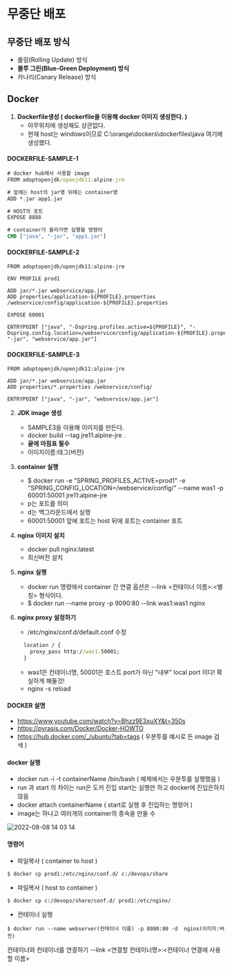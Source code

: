 # 무중단 배포

## 무중단 배포 방식 ##
- 롤링(Rolling Update) 방식
- **블루 그린(Blue-Green Deployment) 방식**
- 카나리(Canary Release) 방식

## Docker ##
1. **Dockerfile생성 ( dockerfile을 이용해 docker 이미지 생성한다. )**
    - 아무위치에 생성해도 상관없다.
    - 현재 host는 windows이므로 C:\orange\dockers\dockerfiles\java 여기에 생성했다.

#### DOCKERFILE-SAMPLE-1 ####
````cmd
# docker hub에서 사용할 image
FROM adoptopenjdk/openjdk11:alpine-jre

# 앞에는 host의 jar명 뒤에는 container명
ADD *.jar app1.jar

# HOST의 포트
EXPOSE 8888

# container가 올라가면 실행될 명령어
CMD ["java", "-jar", "app1.jar"]
````

#### DOCKERFILE-SAMPLE-2 ####
````
FROM adoptopenjdk/openjdk11:alpine-jre

ENV PROFILE prod1

ADD jar/*.jar webservice/app.jar
ADD properties/application-${PROFILE}.properties /webservice/config/application-${PROFILE}.properties

EXPOSE 60001

ENTRYPOINT ["java", "-Dspring.profiles.active=${PROFILE}", "-Dspring.config.location=/webservice/config/application-${PROFILE}.properties", "-jar", "webservice/app.jar"]
````

#### DOCKERFILE-SAMPLE-3 ####
````
FROM adoptopenjdk/openjdk11:alpine-jre

ADD jar/*.jar webservice/app.jar
ADD properties/*.properties /webservice/config/

ENTRYPOINT ["java", "-jar", "webservice/app.jar"]
````

2. **JDK image 생성**
    - SAMPLE3을 이용해 이미지를 만든다.
    - docker build --tag jre11:alpine-jre .
    - **끝에 마침표 필수**
    - 이미지이름:태그(버전)

3. **container 실행**
    - $ docker run -e "SPRING_PROFILES_ACTIVE=prod1" -e "SPRING_CONFIG_LOCATION=/webservice/config/" --name was1 -p 60001:50001 jre11:alpine-jre
    - p는 포트를 의미
    - d는 백그라운드에서 실행
    - 60001:50001 앞에 포트는 host 뒤에 포트는 container 포트
        
4. **nginx 이미지 설치**
    - docker pull nginx:latest
    - 최신버전 설치

5. **nginx 실행**
    - docker run 명령에서 container 간 연결 옵션은 --link <컨테이너 이름>:<별칭> 형식이다.
    - $ docker run --name proxy -p 9090:80 --link was1:was1 nginx

6. **nginx proxy 설정하기**
    - /etc/nginx/conf.d/default.conf 수정
    ````cmd
      location / {
        proxy_pass http://was1:50001; 
      }
    ````
    - was1은 컨테이너명, 50001은 호스트 port가 아닌 "내부" local port 이다! 확실하게 해둘것!
    - nginx -s reload
      
#### DOCKER 설명 ####
- https://www.youtube.com/watch?v=Bhzz9E3xuXY&t=350s
- https://pyrasis.com/Docker/Docker-HOWTO
- https://hub.docker.com/_/ubuntu?tab=tags ( 우분투를 예시로 든 image 검색 )

#### docker 실행 ####
- docker run -i -t containerName /bin/bash ( 예제에서는 우분투를 실행했음 )
- run 과 start 의 차이는 run은 도커 진입 start는 실행만 하고 docker에 진입은하지 않음
- docker attach containerName ( start로 실행 후 진입하는 명령어 )
- image는 하나고 여러개의 container의 종속을 만들 수 

![2022-08-08 14 03 14](https://user-images.githubusercontent.com/24876345/183343019-30da31a2-073d-4e69-a57b-69ed579d1134.png)

#### 명령어 ####

- 파일복사 ( container to host )
````
$ docker cp prod1:/etc/nginx/conf.d/ c:/devops/share
````

- 파일복사 ( host to container )
````
$ docker cp c:/devops/share/conf.d/ prod1:/etc/nginx/
````

- 컨테이너 실행
````
$ docker run --name webserver(컨테이너 이름) -p 8080:80 -d  nginx(이미지:버전)
````
컨테이너와 컨테이너를 연결하기
--link <연결할 컨테이너명>:<컨테이너 연결에 사용할 이름>
